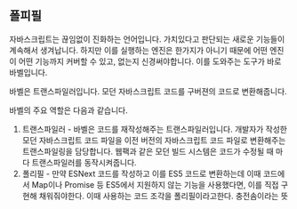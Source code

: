 ## 폴피필

자바스크립트는 끊임없이 진화하는 언어입니다. 가치있다고 판단되는 새로운 기능들이 계속해서 생겨납니다. 하지만 이를 실행하는 엔진은 한가지가 아니기 때문에 어떤 엔진이 어떤 기능까지 커버할 수 있고, 없는지 신경써야합니다. 이를 도와주는 도구가 바로 바벨입니다.

바벨은 트랜스파일러입니다. 모던 자바스크립트 코드를 구버젼의 코드로 변환해줍니다.

바벨의 주요 역할은 다음과 같습니다.

1. 트랜스파일러 - 바벨은 코드를 재작성해주는 트랜스파일러입니다. 개발자가 작성한 모던 자바스크립트 코드 파일을 이전 버전의 자바스크립트 코드 파일로 변환해주는 트랜스파일링을 담당합니다. 웹팩과 같은 모던 빌드 시스템은 코드가 수정될 때 마다 트랜스파일러를 동작시켜줍니다.
1. 폴리필 - 만약 ESNext 코드를 작성하고 이를 ES5 코드로 변환하는데 이때 코드에서 Map이나 Promise 등 ES5에서 지원하지 않는 기능을 사용했다면, 이를 직접 구현해 채워줘야한다. 이때 사용하는 코드 조각을 폴리필이라고한다. 충전솜이라는 뜻 